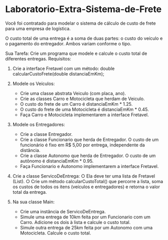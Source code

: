 # Laboratorio-Extra-Sistema-de-Frete

Você foi contratado para modelar o sistema de cálculo de custo de frete para uma empresa
de logística. 

O custo total de uma entrega é a soma de duas partes: o custo do veículo e o
pagamento do entregador. Ambos variam conforme o tipo.

Sua Tarefa: Crie um programa que modele e calcule o custo total de diferentes
entregas.
Requisitos:

1. Crie a interface Fretavel com um método: double
calcularCustoFrete(double distanciaEmKm);

2. Modele os Veículos:
    * Crie uma classe abstrata Veiculo (com placa, ano).
    * Crie as classes Carro e Motocicleta que herdam de Veiculo.
    * O custo do frete de um Carro é distanciaEmKm * 1.25.
    * O custo do frete de uma Motocicleta é distanciaEmKm * 0.45.
    * Faça Carro e Motocicleta implementarem a interface Fretavel.

3. Modele os Entregadores:

    * Crie a classe Entregador.
    * Crie a classe Funcionario que herda de Entregador. O custo de um funcionário é fixo em R$ 5,00 por entrega, independente da distância.
    * Crie a classe Autonomo que herda de Entregador. O custo de um autônomo é distanciaEmKm * 0.95.
    * Faça Funcionario e Autonomo implementarem a interface Fretavel.

4. Crie a classe ServicoDeEntrega:
○ Ela deve ter uma lista de Fretavel (List<Fretavel>).
○ Crie um método calcularCustoTotal() que percorre a lista, soma os
custos de todos os itens (veículos e entregadores) e retorna o valor total da
entrega.
5. Na sua classe Main:
    * Crie uma instância de ServicoDeEntrega.
    * Simule uma entrega de 10km feita por um Funcionario com um Carro.
Adicione os dois à lista e calcule o custo total.
    * Simule outra entrega de 25km feita por um Autonomo com uma Motocicleta. Calcule o custo total.